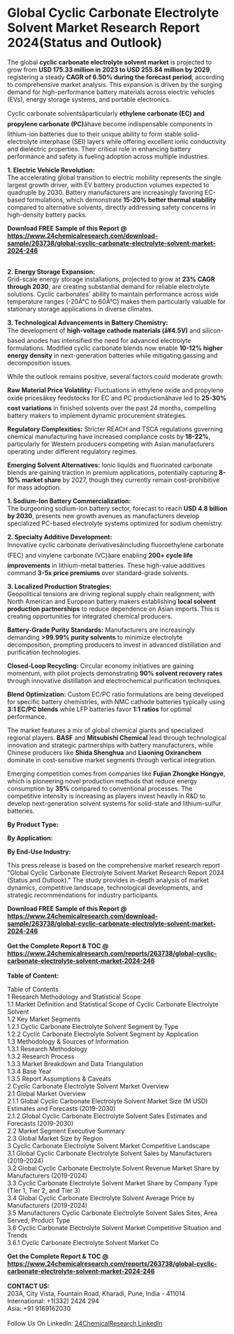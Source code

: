<h1>Global Cyclic Carbonate Electrolyte Solvent Market Research Report 2024(Status and Outlook)</h1><p>The global <strong>cyclic carbonate electrolyte solvent market</strong> is projected to grow from <strong>USD 175.33 million in 2023 to USD 255.84 million by 2029</strong>, registering a steady <strong>CAGR of 6.50% during the forecast period</strong>, according to comprehensive market analysis. This expansion is driven by the surging demand for high-performance battery materials across electric vehicles (EVs), energy storage systems, and portable electronics.</p><p>Cyclic carbonate solventsâparticularly <strong>ethylene carbonate (EC) and propylene carbonate (PC)</strong>âhave become indispensable components in lithium-ion batteries due to their unique ability to form stable solid-electrolyte interphase (SEI) layers while offering excellent ionic conductivity and dielectric properties. Their critical role in enhancing battery performance and safety is fueling adoption across multiple industries.</p><p><strong>1. Electric Vehicle Revolution:</strong><br>
The accelerating global transition to electric mobility represents the single largest growth driver, with EV battery production volumes expected to quadruple by 2030. Battery manufacturers are increasingly favoring EC-based formulations, which demonstrate <strong>15-20% better thermal stability</strong> compared to alternative solvents, directly addressing safety concerns in high-density battery packs.</p><div><b>Download FREE Sample of this Report @ 
            <a href="https://www.24chemicalresearch.com/download-sample/263738/global-cyclic-carbonate-electrolyte-solvent-market-2024-246">
            https://www.24chemicalresearch.com/download-sample/263738/global-cyclic-carbonate-electrolyte-solvent-market-2024-246</a></b></div><br><p><strong>2. Energy Storage Expansion:</strong><br>
Grid-scale energy storage installations, projected to grow at <strong>23% CAGR through 2030</strong>, are creating substantial demand for reliable electrolyte solutions. Cyclic carbonates' ability to maintain performance across wide temperature ranges (-20Â°C to 60Â°C) makes them particularly valuable for stationary storage applications in diverse climates.</p><p><strong>3. Technological Advancements in Battery Chemistry:</strong><br>
The development of <strong>high-voltage cathode materials (â¥4.5V)</strong> and silicon-based anodes has intensified the need for advanced electrolyte formulations. Modified cyclic carbonate blends now enable <strong>10-12% higher energy density</strong> in next-generation batteries while mitigating gassing and decomposition issues.</p><p>While the outlook remains positive, several factors could moderate growth:</p><p><strong>Raw Material Price Volatility:</strong> Fluctuations in ethylene oxide and propylene oxide pricesâkey feedstocks for EC and PC productionâhave led to <strong>25-30% cost variations</strong> in finished solvents over the past 24 months, compelling battery makers to implement dynamic procurement strategies.</p><p><strong>Regulatory Complexities:</strong> Stricter REACH and TSCA regulations governing chemical manufacturing have increased compliance costs by <strong>18-22%</strong>, particularly for Western producers competing with Asian manufacturers operating under different regulatory regimes.</p><p><strong>Emerging Solvent Alternatives:</strong> Ionic liquids and fluorinated carbonate blends are gaining traction in premium applications, potentially capturing <strong>8-10% market share</strong> by 2027, though they currently remain cost-prohibitive for mass adoption.</p><p><strong>1. Sodium-Ion Battery Commercialization:</strong><br>
The burgeoning sodium-ion battery sector, forecast to reach <strong>USD 4.8 billion by 2030</strong>, presents new growth avenues as manufacturers develop specialized PC-based electrolyte systems optimized for sodium chemistry.</p><p><strong>2. Specialty Additive Development:</strong><br>
Innovative cyclic carbonate derivativesâincluding fluoroethylene carbonate (FEC) and vinylene carbonate (VC)âare enabling <strong>200+ cycle life improvements</strong> in lithium-metal batteries. These high-value additives command <strong>3-5x price premiums</strong> over standard-grade solvents.</p><p><strong>3. Localized Production Strategies:</strong><br>
Geopolitical tensions are driving regional supply chain realignment, with North American and European battery makers establishing <strong>local solvent production partnerships</strong> to reduce dependence on Asian imports. This is creating opportunities for integrated chemical producers.</p><p><strong>Battery-Grade Purity Standards:</strong> Manufacturers are increasingly demanding <strong>&gt;99.99% purity solvents</strong> to minimize electrolyte decomposition, prompting producers to invest in advanced distillation and purification technologies.</p><p><strong>Closed-Loop Recycling:</strong> Circular economy initiatives are gaining momentum, with pilot projects demonstrating <strong>90% solvent recovery rates</strong> through innovative distillation and electrochemical purification techniques.</p><p><strong>Blend Optimization:</strong> Custom EC/PC ratio formulations are being developed for specific battery chemistries, with NMC cathode batteries typically using <strong>3:1 EC/PC blends</strong> while LFP batteries favor <strong>1:1 ratios</strong> for optimal performance.</p><p>The market features a mix of global chemical giants and specialized regional players. <strong>BASF</strong> and <strong>Mitsubishi Chemical</strong> lead through technological innovation and strategic partnerships with battery manufacturers, while Chinese producers like <strong>Shida Shenghua</strong> and <strong>Liaoning Oxiranchem</strong> dominate in cost-sensitive market segments through vertical integration.</p><p>Emerging competition comes from companies like <strong>Fujian Zhongke Hongye</strong>, which is pioneering novel production methods that reduce energy consumption by <strong>35%</strong> compared to conventional processes. The competitive intensity is increasing as players invest heavily in R&amp;D to develop next-generation solvent systems for solid-state and lithium-sulfur batteries.</p><p><strong>By Product Type:</strong></p><p><strong>By Application:</strong></p><p><strong>By End-Use Industry:</strong></p><p>This press release is based on the comprehensive market research report "Global Cyclic Carbonate Electrolyte Solvent Market Research Report 2024 (Status and Outlook)." The study provides in-depth analysis of market dynamics, competitive landscape, technological developments, and strategic recommendations for industry participants.</p><div><b>Download FREE Sample of this Report @ 
            <a href="https://www.24chemicalresearch.com/download-sample/263738/global-cyclic-carbonate-electrolyte-solvent-market-2024-246">
            https://www.24chemicalresearch.com/download-sample/263738/global-cyclic-carbonate-electrolyte-solvent-market-2024-246</a></b></div><br><div><b>Get the Complete Report & TOC @ 
            <a href="https://www.24chemicalresearch.com/reports/263738/global-cyclic-carbonate-electrolyte-solvent-market-2024-246">
            https://www.24chemicalresearch.com/reports/263738/global-cyclic-carbonate-electrolyte-solvent-market-2024-246</a></b></div><br>
            <b>Table of Content:</b><p>Table of Contents<br />
1 Research Methodology and Statistical Scope<br />
1.1 Market Definition and Statistical Scope of Cyclic Carbonate Electrolyte Solvent<br />
1.2 Key Market Segments<br />
1.2.1 Cyclic Carbonate Electrolyte Solvent Segment by Type<br />
1.2.2 Cyclic Carbonate Electrolyte Solvent Segment by Application<br />
1.3 Methodology & Sources of Information<br />
1.3.1 Research Methodology<br />
1.3.2 Research Process<br />
1.3.3 Market Breakdown and Data Triangulation<br />
1.3.4 Base Year<br />
1.3.5 Report Assumptions & Caveats<br />
2 Cyclic Carbonate Electrolyte Solvent Market Overview<br />
2.1 Global Market Overview<br />
2.1.1 Global Cyclic Carbonate Electrolyte Solvent Market Size (M USD) Estimates and Forecasts (2019-2030)<br />
2.1.2 Global Cyclic Carbonate Electrolyte Solvent Sales Estimates and Forecasts (2019-2030)<br />
2.2 Market Segment Executive Summary<br />
2.3 Global Market Size by Region<br />
3 Cyclic Carbonate Electrolyte Solvent Market Competitive Landscape<br />
3.1 Global Cyclic Carbonate Electrolyte Solvent Sales by Manufacturers (2019-2024)<br />
3.2 Global Cyclic Carbonate Electrolyte Solvent Revenue Market Share by Manufacturers (2019-2024)<br />
3.3 Cyclic Carbonate Electrolyte Solvent Market Share by Company Type (Tier 1, Tier 2, and Tier 3)<br />
3.4 Global Cyclic Carbonate Electrolyte Solvent Average Price by Manufacturers (2019-2024)<br />
3.5 Manufacturers Cyclic Carbonate Electrolyte Solvent Sales Sites, Area Served, Product Type<br />
3.6 Cyclic Carbonate Electrolyte Solvent Market Competitive Situation and Trends<br />
3.6.1 Cyclic Carbonate Electrolyte Solvent Market Co</p><div><b>Get the Complete Report & TOC @ 
            <a href="https://www.24chemicalresearch.com/reports/263738/global-cyclic-carbonate-electrolyte-solvent-market-2024-246">
            https://www.24chemicalresearch.com/reports/263738/global-cyclic-carbonate-electrolyte-solvent-market-2024-246</a></b></div><br><b>CONTACT US:</b><br>
            203A, City Vista, Fountain Road, Kharadi, Pune, India - 411014<br>
            International: +1(332) 2424 294<br>
            Asia: +91 9169162030 <br><br>
            Follow Us On LinkedIn: <a href="https://www.linkedin.com/company/24chemicalresearch/">24ChemicalResearch LinkedIn</a>